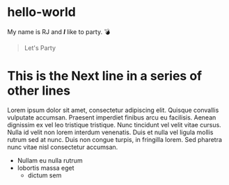 # hello-world

My name is RJ and _**I**_ like to party. :bomb:
>Let's Party

# This is the Next line in a series of other lines
Lorem ipsum dolor sit amet, consectetur adipiscing elit. Quisque convallis vulputate accumsan. Praesent imperdiet finibus arcu eu facilisis. Aenean dignissim ex vel leo tristique tristique. Nunc tincidunt vel velit vitae cursus. Nulla id velit non lorem interdum venenatis. Duis et nulla vel ligula mollis rutrum sed at nunc. Duis non congue turpis, in fringilla lorem. Sed pharetra nunc vitae nisl consectetur accumsan. 
- Nullam eu nulla rutrum
- lobortis massa eget
  - dictum sem
  

